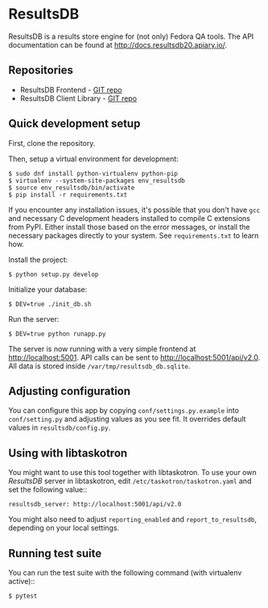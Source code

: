 # ResultsDB

ResultsDB is a results store engine for (not only) Fedora QA tools. The API
documentation can be found at <http://docs.resultsdb20.apiary.io/>.

## Repositories

* ResultsDB Frontend - [GIT repo](https://pagure.io/taskotron/resultsdb_frontend)
* ResultsDB Client Library - [GIT repo](https://pagure.io/taskotron/resultsdb_api)

## Quick development setup

First, clone the repository.

Then, setup a virtual environment for development:

    $ sudo dnf install python-virtualenv python-pip
    $ virtualenv --system-site-packages env_resultsdb
    $ source env_resultsdb/bin/activate
    $ pip install -r requirements.txt

If you encounter any installation issues, it's possible that you don't have
`gcc` and necessary C development headers installed to compile C extensions
from PyPI. Either install those based on the error messages, or install
the necessary packages directly to your system. See `requirements.txt` to
learn how.

Install the project:

    $ python setup.py develop

Initialize your database:

    $ DEV=true ./init_db.sh

Run the server:

    $ DEV=true python runapp.py

The server is now running with a very simple frontend at <http://localhost:5001>.
API calls can be sent to <http://localhost:5001/api/v2.0>. All data is stored
inside `/var/tmp/resultsdb_db.sqlite`.

## Adjusting configuration

You can configure this app by copying `conf/settings.py.example` into
`conf/setting.py` and adjusting values as you see fit. It overrides default
values in `resultsdb/config.py`.

## Using with libtaskotron

You might want to use this tool together with libtaskotron. To use your own
*ResultsDB* server in libtaskotron, edit `/etc/taskotron/taskotron.yaml` and
set the following value::

    resultsdb_server: http://localhost:5001/api/v2.0

You might also need to adjust `reporting_enabled` and `report_to_resultsdb`,
depending on your local settings.

## Running test suite

You can run the test suite with the following command (with virtualenv
active)::

    $ pytest
